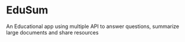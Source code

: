 # EduSum
An Educational app using multiple API to answer questions, summarize large documents and share resources
